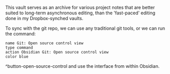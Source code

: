 This vault serves as an archive for various project notes that are better suited to long-term asynchronous editing, than the 'fast-paced' editing done in my Dropbox-synched vaults.

To sync with the git repo, we can use any traditional git tools, or we can run the command: 
```button
name Git: Open source control view
type command
action Obsidian Git: Open source control view
color blue
```
^button-open-source-control
and use the interface from within Obsidian.